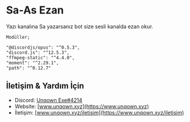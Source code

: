 # Sa-As Ezan
Yazı kanalına Sa yazarsanız bot size sesli kanalda ezan okur.
    

    Modüller;

    "@discordjs/opus": "^0.5.3",
    "discord.js": "^12.5.3",
    "ffmpeg-static": "^4.4.0",
    "moment": "^2.29.1",
    "path": "^0.12.7"


## İletişim & Yardım İçin
- Discord: [Unqown Exe#4214](https://discord.com/users/791255637920972801)
- Website: [www.unqown.xyz](https://www.unqown.xyz)
- İletişim: [www.unqown.xyz/iletisim](https://www.unqown.xyz/iletisim)
